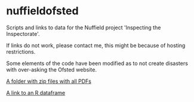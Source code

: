 # nuffieldofsted
Scripts and links to data for the Nuffield project 'Inspecting the Inspectorate'.

If links do not work, please contact me, this might be because of hosting restrictions.

Some elements of the code have been modified as to not create disasters with over-asking the Ofsted website.

[A folder with zip files with all PDFs](https://sotonac-my.sharepoint.com/:f:/g/personal/cb1y11_soton_ac_uk/EnfZyToJVv9PuY9u59ffhnoBLG4afkt9fkOUadldmCHVyA?e=mP2o2O)

[A link to an R dataframe](https://sotonac-my.sharepoint.com/:u:/g/personal/cb1y11_soton_ac_uk/EaAQnDH_KFJHq7ZMZpcknYsBJnZ8_Lz9nNcML0g-e37p7Q?e=LydHZG)

